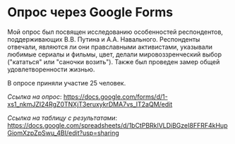 # Опрос через Google Forms
Мой опрос был посвящен исследованию особенностей респондентов, поддерживающих В.В. Путина и А.А. Навального. Респонденты отвечали, являются ли они правславными активистами, указывали любимые сериалы и фильмы, цвет, делали мировоззренческий выбор ("кататься" или "саночки возить"). Также был проведен замер общей удовлетворенности жизнью. 

В опросе приняли участие 25 человек.

*Ссылка на опрос*: https://docs.google.com/forms/d/1-xs1_nkmJZI24RgZ0TNXjT3eruxykrDMA7vs_lT2aQM/edit 

*Ссылка на таблицу с результатами*: https://docs.google.com/spreadsheets/d/1bCtPBRklVLDiBGzeI8FFRF4kHupGiomXzpZpSwu_4BI/edit?usp=sharing
